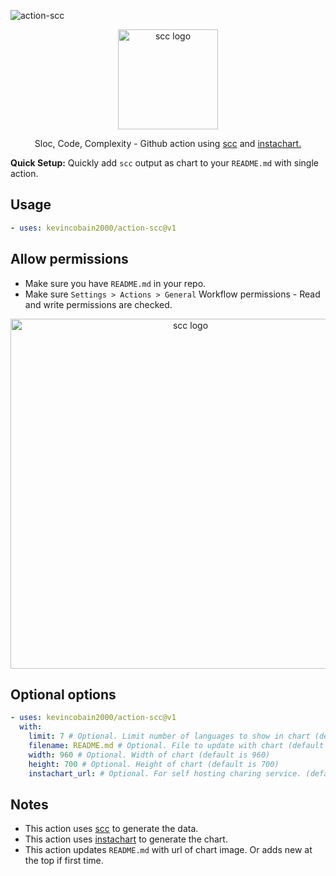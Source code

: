 ![action-scc](https://instachart.coveritup.app/bar?subtitle=kevincobain2000@action-scc&data={"x":["YAML","Go","License","Markdown","Shell","gitignore"],"y":[[67,169,17,32,3,13],[0,2,0,0,1,4],[2,1,1,1,1,1],[0,34,0,0,1,0]],"names":["Code","Comment","Files","Complexity"]}&title=SCC+-+Sloc,+Cloc+and+Code&metric=+lines&width=960&height=700)

<p align="center">
  <img alt="scc logo" src="https://imgur.com/QZx9ngs.png" width="160">
</p>

<p align="center">
  Sloc, Code, Complexity - Github action using <a href="https://github.com/boyter/scc" target="_blank">scc</a>
 and <a href="https://github.com/kevincobain2000/instachart" target="_blank">instachart.</a>
</p>

**Quick Setup:** Quickly add `scc` output as chart to your `README.md` with single action.



## Usage

```yaml
- uses: kevincobain2000/action-scc@v1
```

## Allow permissions

- Make sure you have `README.md` in your repo.
- Make sure `Settings > Actions > General` Workflow permissions - Read and write permissions are checked.

<p align="center">
  <img alt="scc logo" src="https://imgur.com/jysKBFC.png" width="560">
</p>


## Optional options

```yaml
- uses: kevincobain2000/action-scc@v1
  with:
    limit: 7 # Optional. Limit number of languages to show in chart (default is 7)
    filename: README.md # Optional. File to update with chart (default is README.md)
    width: 960 # Optional. Width of chart (default is 960)
    height: 700 # Optional. Height of chart (default is 700)
    instachart_url: # Optional. For self hosting charing service. (default is https://instachart.coveritup.app)
```


## Notes

- This action uses [scc](https://github.com/boyter/scc) to generate the data.
- This action uses [instachart](https://github.com/kevincobain2000/instachart) to generate the chart.
- This action updates `README.md` with url of chart image. Or adds new at the top if first time.
